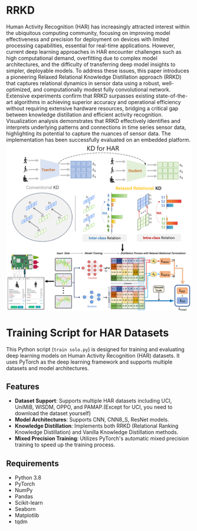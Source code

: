 # RRKD
Human Activity Recognition (HAR) has increasingly attracted interest within the ubiquitous computing community, focusing on improving model effectiveness and precision for deployment on devices with limited processing capabilities, essential for real-time applications. However, current deep learning approaches in HAR encounter challenges such as high computational demand, overfitting due to complex model architectures, and the difficulty of transferring deep model insights to simpler, deployable models. To address these issues, this paper introduces a pioneering Relaxed Relational Knowledge Distillation approach (RRKD) that captures relational dynamics in sensor data using a robust, well-optimized, and computationally modest fully convolutional network. Extensive experiments confirm that RRKD surpasses existing state-of-the-art algorithms in achieving superior accuracy and operational efficiency without requiring extensive hardware resources, bridging a critical gap between knowledge distillation and efficient activity recognition. Visualization analysis demonstrates that RRKD effectively identifies and interprets underlying patterns and connections in time series sensor data, highlighting its potential to capture the nuances of sensor data. The implementation has been successfully evaluated on an embedded platform.
![图片描述](RRKD_introduction.png)

# Training Script for HAR Datasets

This Python script (`train solo.py`) is designed for training and evaluating deep learning models on Human Activity Recognition (HAR) datasets. It uses PyTorch as the deep learning framework and supports multiple datasets and model architectures.

## Features

- **Dataset Support**: Supports multiple HAR datasets including UCI, UniMiB, WISDM, OPPO, and PAMAP.(Except for UCI, you need to download the dataset yourself)
- **Model Architectures**: Supports CNN, CNN8_S, ResNet models.
- **Knowledge Distillation**: Implements both RRKD (Relational Ranking Knowledge Distillation) and Vanilla Knowledge Distillation methods.
- **Mixed Precision Training**: Utilizes PyTorch's automatic mixed precision training to speed up the training process.

## Requirements

- Python 3.8
- PyTorch
- NumPy
- Pandas
- Scikit-learn
- Seaborn
- Matplotlib
- tqdm

